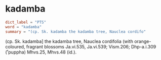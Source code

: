 # kadamba

``` toml
dict_label = "PTS"
word = "kadamba"
summary = "(cp. Sk. kadamba the kadamba tree, Nauclea cordifo"
```

(cp. Sk. kadamba] the kadamba tree, Nauclea cordifolia (with orange\-coloured, fragrant blossoms Ja.vi.535, Ja.vi.539; Vism.206; Dhp\-a.i.309 (˚puppha) Mhvs.25, Mhvs.48 (id.).

